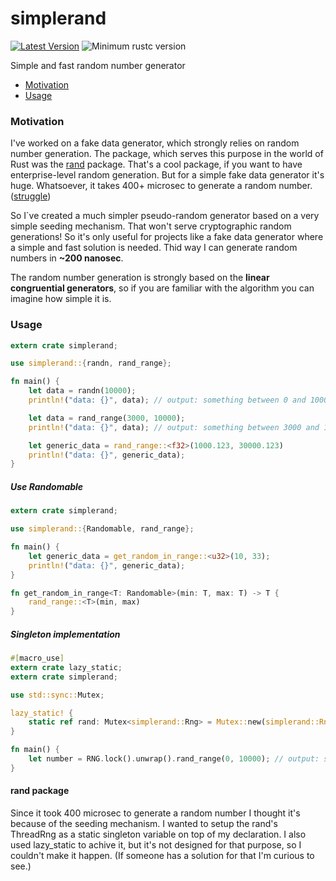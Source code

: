# simplerand

[![Latest Version](https://img.shields.io/crates/v/simplerand.svg)](https://crates.io/crates/simplerand)
![Minimum rustc version](https://img.shields.io/badge/rustc-1.31.0+-green.svg)

Simple and fast random number generator

- [Motivation](#motivation)
- [Usage](#usage)

### Motivation

I've worked on a fake data generator, which strongly relies on random number generation. The package, which serves this purpose in the world of Rust was the [rand](https://crates.io/crates/rand) package. That's a cool package, if you want to have enterprise-level random generation. But for a simple fake data generator it's huge. Whatsoever, it takes 400+ microsec to generate a random number. ([struggle](#rand-package))

So I`ve created a much simpler pseudo-random generator based on a very simple seeding mechanism. That won't serve cryptographic random generations! So it's only useful for projects like a fake data generator where a simple and fast solution is needed. Thid way I can generate random numbers in **~200 nanosec**.

The random number generation is strongly based on the **linear congruential generators**, so if you are familiar with the algorithm you can imagine how simple it is. 

### Usage

```rust
extern crate simplerand;

use simplerand::{randn, rand_range};

fn main() {
    let data = randn(10000);
    println!("data: {}", data); // output: something between 0 and 10000

    let data = rand_range(3000, 10000);
    println!("data: {}", data); // output: something between 3000 and 10000

    let generic_data = rand_range::<f32>(1000.123, 30000.123)
    println!("data: {}", generic_data);
}
```

##### Use Randomable

```rust
extern crate simplerand;

use simplerand::{Randomable, rand_range};

fn main() {
    let generic_data = get_random_in_range::<u32>(10, 33);
    println!("data: {}", generic_data);
}

fn get_random_in_range<T: Randomable>(min: T, max: T) -> T {
    rand_range::<T>(min, max)
}
```

##### Singleton implementation

```rust
#[macro_use]
extern crate lazy_static;
extern crate simplerand;

use std::sync::Mutex;

lazy_static! {
    static ref rand: Mutex<simplerand::Rng> = Mutex::new(simplerand::Rng::new());
}

fn main() {
    let number = RNG.lock().unwrap().rand_range(0, 10000); // output: something between 0 and 10000
}
```

#### rand package

Since it took 400 microsec to generate a random number I thought it's because of the seeding mechanism. I wanted to setup the rand's ThreadRng as a static singleton variable on top of my declaration. I also used lazy_static to achive it, but it's not designed for that purpose, so I couldn't make it happen. (If someone has a solution for that I'm curious to see.)